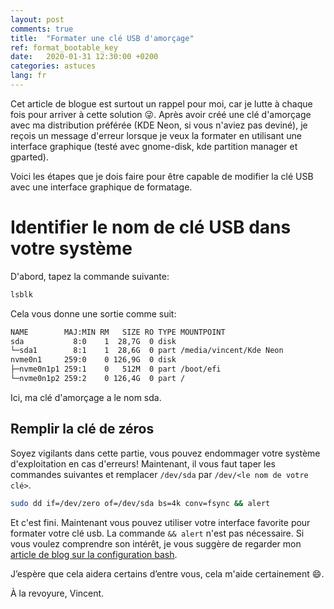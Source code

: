 ```yaml
---
layout: post
comments: true
title:  "Formater une clé USB d'amorçage"
ref: format_bootable_key
date:   2020-01-31 12:30:00 +0200
categories: astuces
lang: fr
---
```


Cet article de blogue est surtout un rappel pour moi, car je lutte à chaque fois pour arriver à cette solution :stuck_out_tongue_winking_eye:.
Après avoir créé une clé d'amorçage avec ma distribution préférée (KDE Neon, si vous n'aviez pas deviné), je reçois un message d'erreur lorsque je veux la formater en utilisant une interface graphique (testé avec gnome-disk, kde partition manager et gparted).

Voici les étapes que je dois faire pour être capable de modifier la clé USB avec une interface graphique de formatage.

# Identifier le nom de clé USB dans votre système

D'abord, tapez la commande suivante:

```bash 
lsblk
```

Cela vous donne une sortie comme suit:
```bash
NAME        MAJ:MIN RM   SIZE RO TYPE MOUNTPOINT
sda           8:0    1  28,7G  0 disk 
└─sda1        8:1    1  28,6G  0 part /media/vincent/Kde Neon
nvme0n1     259:0    0 126,9G  0 disk 
├─nvme0n1p1 259:1    0   512M  0 part /boot/efi
└─nvme0n1p2 259:2    0 126,4G  0 part /
```

Ici, ma clé d'amorçage a le nom sda.

## Remplir la clé de zéros

Soyez vigilants dans cette partie, vous pouvez endommager votre système d'exploitation en cas d'erreurs!
Maintenant, il vous faut taper les commandes suivantes et remplacer `/dev/sda` par `/dev/<le nom de votre clé>`.

```bash
sudo dd if=/dev/zero of=/dev/sda bs=4k conv=fsync && alert
```

Et c'est fini.
Maintenant vous pouvez utiliser votre interface favorite pour formater votre clé usb.
La commande `&& alert` n'est pas nécessaire.
Si vous voulez comprendre son intérêt, je vous suggère de regarder mon [article de blog sur la configuration bash](http://website.vincent-roger.fr/astuces/dev/2019/09/23/multiplexeur-de-terminaux.html).

J’espère que cela aidera certains d’entre vous, cela m'aide certainement :smile:.

À la revoyure, Vincent.
